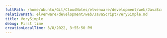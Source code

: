 ```yaml
---
fullPath: /home/ubuntu/Git/CloudNotes/elvenware/development/web/JavaScript/VerySimple.md
relativePath: elvenware/development/web/JavaScript/VerySimple.md
title: VerySimple
debug: First time
creationLocalTime: 3/8/2022, 3:55:50 PM
---
```


<!-- toc -->
<!-- tocstop -->


